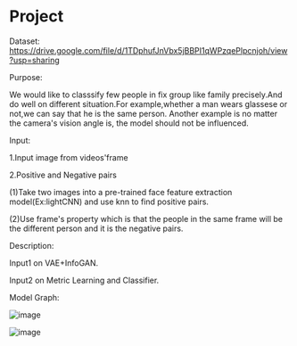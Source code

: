 # Project
Dataset:
https://drive.google.com/file/d/1TDphufJnVbx5jBBPI1qWPzqePlpcnjoh/view?usp=sharing

Purpose:
  
  We would like to classsify few people in fix group like family precisely.And do well on different situation.For example,whether a man wears glassese or not,we can say that he is the same person. Another example is no matter the camera's vision angle is, the model should not be influenced.
  

Input:

1.Input image from videos'frame

2.Positive and Negative pairs

 (1)Take two images into a pre-trained face feature extraction model(Ex:lightCNN) and use knn to find positive pairs.
 
 (2)Use frame's property which is that the people in the same frame will be the different person and it is the negative pairs.


Description:

Input1 on VAE+InfoGAN.

Input2 on Metric Learning and Classifier.

Model Graph:

![image]( https://github.com/tommy89231671/Project/blob/Add-classifier/Model%20for%20project.jpg)

![image]( https://github.com/tommy89231671/Project/blob/master/%E6%B7%B1%E5%BA%A6%E5%AD%B8%E7%BF%92%E7%B5%90%E5%90%88%E6%99%BA%E6%85%A7%E5%AE%B6%E5%BA%AD%E7%9B%A3%E6%8E%A7%E6%B5%B7%E5%A0%B1.jpg
)

 
 
